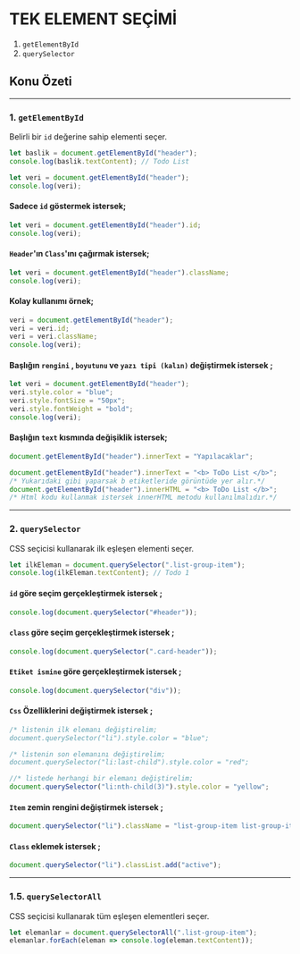 # TEK ELEMENT SEÇİMİ
1. `getElementById`
2. `querySelector`

## Konu Özeti

---

### 1. `getElementById`
Belirli bir `id` değerine sahip elementi seçer.

```javascript
let baslik = document.getElementById("header");
console.log(baslik.textContent); // Todo List
```

```javascript
let veri = document.getElementById("header");
console.log(veri);
```

#### Sadece `id` göstermek istersek;
```javascript
let veri = document.getElementById("header").id;
console.log(veri);
```

#### `Header`'ın `Class`'ını çağırmak istersek;
```javascript
let veri = document.getElementById("header").className;
console.log(veri);
```

#### Kolay kullanımı örnek;
```javascript
veri = document.getElementById("header");
veri = veri.id;
veri = veri.className;
console.log(veri);
```

#### Başlığın `rengini` , `boyutunu` ve `yazı tipi (kalın)` değiştirmek istersek ;
```javascript
let veri = document.getElementById("header");
veri.style.color = "blue";
veri.style.fontSize = "50px";
veri.style.fontWeight = "bold";
console.log(veri);
```

#### Başlığın `text` kısmında değişiklik istersek;
```javascript
document.getElementById("header").innerText = "Yapılacaklar";
```
```javascript
document.getElementById("header").innerText = "<b> ToDo List </b>";
/* Yukarıdaki gibi yaparsak b etiketleride görüntüde yer alır.*/
document.getElementById("header").innerHTML = "<b> ToDo List </b>";
/* Html kodu kullanmak istersek innerHTML metodu kullanılmalıdır.*/
```

---

### 2. `querySelector`
CSS seçicisi kullanarak ilk eşleşen elementi seçer.

```javascript
let ilkEleman = document.querySelector(".list-group-item");
console.log(ilkEleman.textContent); // Todo 1
```

#### `id` göre seçim gerçekleştirmek istersek ;
```javascript
console.log(document.querySelector("#header"));
```

#### `class` göre seçim gerçekleştirmek istersek ;
```javascript
console.log(document.querySelector(".card-header"));
```

#### `Etiket ismine` göre gerçekleştirmek istersek ;
```javascript
console.log(document.querySelector("div"));
```

#### `Css` Özelliklerini değiştirmek istersek ;
```javascript
/* listenin ilk elemanı değiştirelim;
document.querySelector("li").style.color = "blue";
```

```javascript
/* listenin son elemanını değiştirelim;
document.querySelector("li:last-child").style.color = "red";
```

```javascript
//* listede herhangi bir elemanı değiştirelim;
document.querySelector("li:nth-child(3)").style.color = "yellow";
```

#### `Item` zemin rengini değiştirmek istersek ;
```javascript
document.querySelector("li").className = "list-group-item list-group-item-danger";
```

#### `Class` eklemek istersek ;
```javascript
document.querySelector("li").classList.add("active");
```

---

### 1.5. `querySelectorAll`
CSS seçicisi kullanarak tüm eşleşen elementleri seçer.

```javascript
let elemanlar = document.querySelectorAll(".list-group-item");
elemanlar.forEach(eleman => console.log(eleman.textContent));
```

